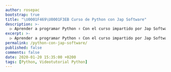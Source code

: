 ```yaml
---
author: rosepac
bootstrap: true
title: "\U0001F469‍\U0001F3EB Curso de Python con Jap Software"
description: >-
  ▷ Aprender a programar Python ✌️ Con el curso impartido por Jap Software
excerpt: >-
  ▷ Aprender a programar Python ✌️ Con el curso impartido por Jap Software
permalink: /python-con-jap-software/
published: false
comments: false
date: 2020-01-20 15:35:00 +0200
tags: [Python, Videotutorial Python]
---
```

